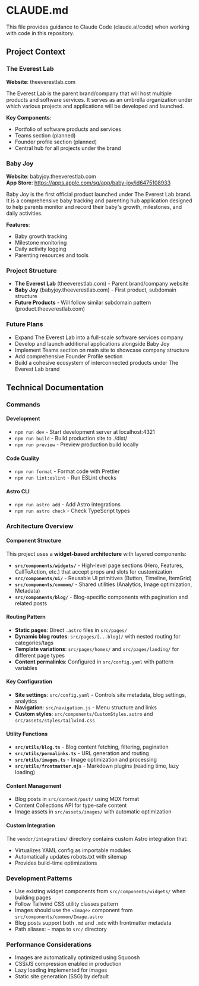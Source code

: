 # CLAUDE.md

This file provides guidance to Claude Code (claude.ai/code) when working with code in this repository.

## Project Context

### The Everest Lab
**Website**: theeverestlab.com

The Everest Lab is the parent brand/company that will host multiple products and software services. It serves as an umbrella organization under which various projects and applications will be developed and launched.

**Key Components**:
- Portfolio of software products and services
- Teams section (planned)
- Founder profile section (planned)
- Central hub for all projects under the brand

### Baby Joy
**Website**: babyjoy.theeverestlab.com  
**App Store**: https://apps.apple.com/sg/app/baby-joy/id6475108933

Baby Joy is the first official product launched under The Everest Lab brand. It is a comprehensive baby tracking and parenting hub application designed to help parents monitor and record their baby's growth, milestones, and daily activities.

**Features**:
- Baby growth tracking
- Milestone monitoring
- Daily activity logging
- Parenting resources and tools

### Project Structure
- **The Everest Lab** (theeverestlab.com) - Parent brand/company website
- **Baby Joy** (babyjoy.theeverestlab.com) - First product, subdomain structure
- **Future Products** - Will follow similar subdomain pattern (product.theeverestlab.com)

### Future Plans
- Expand The Everest Lab into a full-scale software services company
- Develop and launch additional applications alongside Baby Joy
- Implement Teams section on main site to showcase company structure
- Add comprehensive Founder Profile section
- Build a cohesive ecosystem of interconnected products under The Everest Lab brand

## Technical Documentation

### Commands

#### Development
- `npm run dev` - Start development server at localhost:4321
- `npm run build` - Build production site to ./dist/
- `npm run preview` - Preview production build locally

#### Code Quality
- `npm run format` - Format code with Prettier
- `npm run lint:eslint` - Run ESLint checks

#### Astro CLI
- `npm run astro add` - Add Astro integrations
- `npm run astro check` - Check TypeScript types

### Architecture Overview

#### Component Structure
This project uses a **widget-based architecture** with layered components:

- **`src/components/widgets/`** - High-level page sections (Hero, Features, CallToAction, etc.) that accept props and slots for customization
- **`src/components/ui/`** - Reusable UI primitives (Button, Timeline, ItemGrid)
- **`src/components/common/`** - Shared utilities (Analytics, Image optimization, Metadata)
- **`src/components/blog/`** - Blog-specific components with pagination and related posts

#### Routing Pattern
- **Static pages**: Direct `.astro` files in `src/pages/`
- **Dynamic blog routes**: `src/pages/[...blog]/` with nested routing for categories/tags
- **Template variations**: `src/pages/homes/` and `src/pages/landing/` for different page types
- **Content permalinks**: Configured in `src/config.yaml` with pattern variables

#### Key Configuration
- **Site settings**: `src/config.yaml` - Controls site metadata, blog settings, analytics
- **Navigation**: `src/navigation.js` - Menu structure and links
- **Custom styles**: `src/components/CustomStyles.astro` and `src/assets/styles/tailwind.css`

#### Utility Functions
- **`src/utils/blog.ts`** - Blog content fetching, filtering, pagination
- **`src/utils/permalinks.ts`** - URL generation and routing
- **`src/utils/images.ts`** - Image optimization and processing
- **`src/utils/frontmatter.mjs`** - Markdown plugins (reading time, lazy loading)

#### Content Management
- Blog posts in `src/content/post/` using MDX format
- Content Collections API for type-safe content
- Image assets in `src/assets/images/` with automatic optimization

#### Custom Integration
The `vendor/integration/` directory contains custom Astro integration that:
- Virtualizes YAML config as importable modules
- Automatically updates robots.txt with sitemap
- Provides build-time optimizations

### Development Patterns
- Use existing widget components from `src/components/widgets/` when building pages
- Follow Tailwind CSS utility classes pattern
- Images should use the `<Image>` component from `src/components/common/Image.astro`
- Blog posts support both `.md` and `.mdx` with frontmatter metadata
- Path aliases: `~` maps to `src/` directory

### Performance Considerations
- Images are automatically optimized using Squoosh
- CSS/JS compression enabled in production
- Lazy loading implemented for images
- Static site generation (SSG) by default